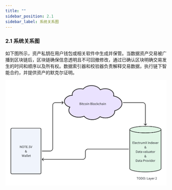 ```yaml
---
title: ""
sidebar_position: 2.1
sidebar_label: 系统关系图
---
```


### 2.1 系统关系图

如下图所示，资产私钥在用户钱包或相关软件中生成并保管。当数据资产交易被广播到区块链后，区块链确保信息透明且不可回撤修改，通过已确认区块明确交易发生的时间和顺序以及所有权。数据索引器和校验器负责解释交易数据，执行链下智能合约，并提供资产的默克尔证明。

![Arch](./arch.png)



